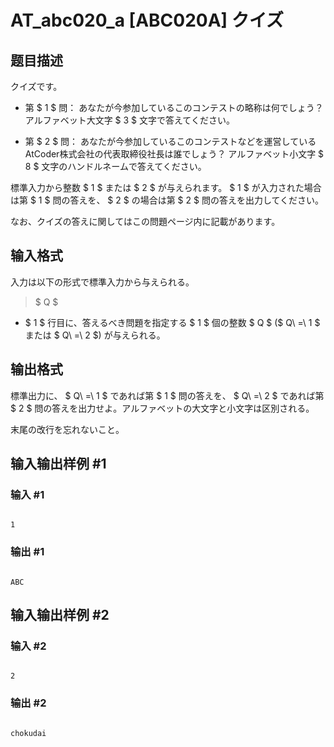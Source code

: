 # AT_abc020_a [ABC020A] クイズ

## 题目描述

[problemUrl]: https://atcoder.jp/contests/abc020/tasks/abc020_a

クイズです。

- 第 $ 1 $ 問： あなたが今参加しているこのコンテストの略称は何でしょう？ アルファベット大文字 $ 3 $ 文字で答えてください。
- 第 $ 2 $ 問： あなたが今参加しているこのコンテストなどを運営しているAtCoder株式会社の代表取締役社長は誰でしょう？ アルファベット小文字 $ 8 $ 文字のハンドルネームで答えてください。

標準入力から整数 $ 1 $ または $ 2 $ が与えられます。 $ 1 $ が入力された場合は第 $ 1 $ 問の答えを、 $ 2 $ の場合は第 $ 2 $ 問の答えを出力してください。

なお、クイズの答えに関してはこの問題ページ内に記載があります。

## 输入格式

入力は以下の形式で標準入力から与えられる。

> $ Q $

- $ 1 $ 行目に、答えるべき問題を指定する $ 1 $ 個の整数 $ Q $ ($ Q\ =\ 1 $ または $ Q\ =\ 2 $) が与えられる。

## 输出格式

標準出力に、 $ Q\ =\ 1 $ であれば第 $ 1 $ 問の答えを、 $ Q\ =\ 2 $ であれば第 $ 2 $ 問の答えを出力せよ。アルファベットの大文字と小文字は区別される。

末尾の改行を忘れないこと。

## 输入输出样例 #1

### 输入 #1

```
1
```

### 输出 #1

```
ABC
```

## 输入输出样例 #2

### 输入 #2

```
2
```

### 输出 #2

```
chokudai
```